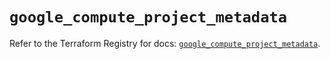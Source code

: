 # `google_compute_project_metadata`

Refer to the Terraform Registry for docs: [`google_compute_project_metadata`](https://registry.terraform.io/providers/hashicorp/google/6.48.0/docs/resources/compute_project_metadata).
